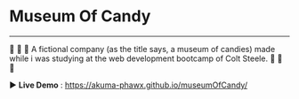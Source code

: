 # Museum Of Candy

---

:candy: :lollipop: :chocolate_bar: A fictional company (as the title says, a museum of candies) made while i was studying at the web development bootcamp of Colt Steele. :candy: :lollipop: :chocolate_bar:

:arrow_forward: **Live Demo** : https://akuma-phawx.github.io/museumOfCandy/
